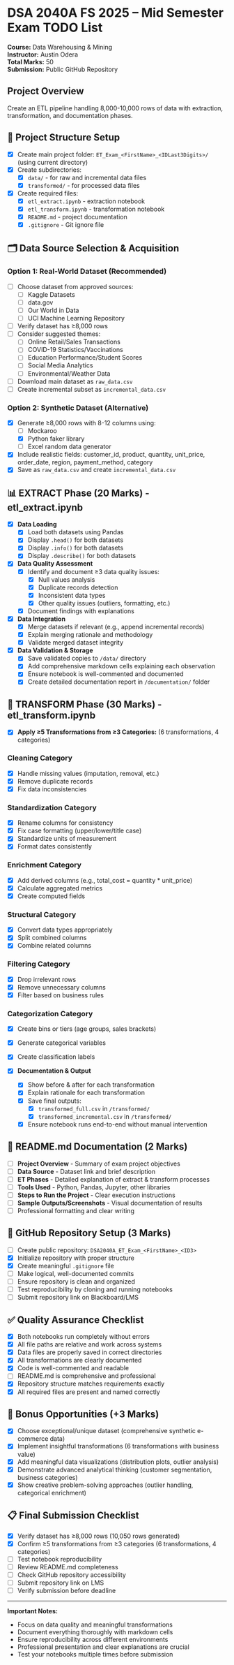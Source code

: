 # DSA 2040A FS 2025 – Mid Semester Exam TODO List
**Course:** Data Warehousing & Mining  
**Instructor:** Austin Odera  
**Total Marks:** 50  
**Submission:** Public GitHub Repository

## Project Overview
Create an ETL pipeline handling 8,000-10,000 rows of data with extraction, transformation, and documentation phases.

## 📁 Project Structure Setup
- [x] Create main project folder: `ET_Exam_<FirstName>_<IDLast3Digits>/` (using current directory)
- [x] Create subdirectories:
  - [x] `data/` - for raw and incremental data files
  - [x] `transformed/` - for processed data files
- [x] Create required files:
  - [x] `etl_extract.ipynb` - extraction notebook
  - [x] `etl_transform.ipynb` - transformation notebook  
  - [x] `README.md` - project documentation
  - [x] `.gitignore` - Git ignore file

## 🗂️ Data Source Selection & Acquisition
### Option 1: Real-World Dataset (Recommended)
- [ ] Choose dataset from approved sources:
  - [ ] Kaggle Datasets
  - [ ] data.gov
  - [ ] Our World in Data
  - [ ] UCI Machine Learning Repository
- [ ] Verify dataset has ≥8,000 rows
- [ ] Consider suggested themes:
  - [ ] Online Retail/Sales Transactions
  - [ ] COVID-19 Statistics/Vaccinations
  - [ ] Education Performance/Student Scores
  - [ ] Social Media Analytics
  - [ ] Environmental/Weather Data
- [ ] Download main dataset as `raw_data.csv`
- [ ] Create incremental subset as `incremental_data.csv`

### Option 2: Synthetic Dataset (Alternative)
- [x] Generate ≥8,000 rows with 8-12 columns using:
  - [ ] Mockaroo
  - [x] Python faker library
  - [ ] Excel random data generator
- [x] Include realistic fields: customer_id, product, quantity, unit_price, order_date, region, payment_method, category
- [x] Save as `raw_data.csv` and create `incremental_data.csv`

## 📊 EXTRACT Phase (20 Marks) - etl_extract.ipynb
- [x] **Data Loading**
  - [x] Load both datasets using Pandas
  - [x] Display `.head()` for both datasets
  - [x] Display `.info()` for both datasets
  - [x] Display `.describe()` for both datasets

- [x] **Data Quality Assessment**
  - [x] Identify and document ≥3 data quality issues:
    - [x] Null values analysis
    - [x] Duplicate records detection
    - [x] Inconsistent data types
    - [x] Other quality issues (outliers, formatting, etc.)
  - [x] Document findings with explanations

- [x] **Data Integration**
  - [x] Merge datasets if relevant (e.g., append incremental records)
  - [x] Explain merging rationale and methodology
  - [x] Validate merged dataset integrity

- [x] **Data Validation & Storage**
  - [x] Save validated copies to `/data/` directory
  - [x] Add comprehensive markdown cells explaining each observation
  - [x] Ensure notebook is well-commented and documented
  - [x] Create detailed documentation report in `/documentation/` folder

## 🔄 TRANSFORM Phase (30 Marks) - etl_transform.ipynb
- [x] **Apply ≥5 Transformations from ≥3 Categories:** (6 transformations, 4 categories)

### Cleaning Category
- [x] Handle missing values (imputation, removal, etc.)
- [x] Remove duplicate records
- [x] Fix data inconsistencies

### Standardization Category  
- [x] Rename columns for consistency
- [x] Fix case formatting (upper/lower/title case)
- [x] Standardize units of measurement
- [x] Format dates consistently

### Enrichment Category
- [x] Add derived columns (e.g., total_cost = quantity * unit_price)
- [x] Calculate aggregated metrics
- [x] Create computed fields

### Structural Category
- [x] Convert data types appropriately
- [x] Split combined columns
- [x] Combine related columns

### Filtering Category
- [x] Drop irrelevant rows
- [x] Remove unnecessary columns
- [x] Filter based on business rules

### Categorization Category
- [x] Create bins or tiers (age groups, sales brackets)
- [x] Generate categorical variables
- [x] Create classification labels

- [x] **Documentation & Output**
  - [x] Show before & after for each transformation
  - [x] Explain rationale for each transformation
  - [x] Save final outputs:
    - [x] `transformed_full.csv` in `/transformed/`
    - [x] `transformed_incremental.csv` in `/transformed/`
  - [x] Ensure notebook runs end-to-end without manual intervention

## 📝 README.md Documentation (2 Marks)
- [ ] **Project Overview** - Summary of exam project objectives
- [ ] **Data Source** - Dataset link and brief description
- [ ] **ET Phases** - Detailed explanation of extract & transform processes
- [ ] **Tools Used** - Python, Pandas, Jupyter, other libraries
- [ ] **Steps to Run the Project** - Clear execution instructions
- [ ] **Sample Outputs/Screenshots** - Visual documentation of results
- [ ] Professional formatting and clear writing

## 🐙 GitHub Repository Setup (3 Marks)
- [ ] Create public repository: `DSA2040A_ET_Exam_<FirstName>_<ID3>`
- [x] Initialize repository with proper structure
- [x] Create meaningful `.gitignore` file
- [ ] Make logical, well-documented commits
- [ ] Ensure repository is clean and organized
- [ ] Test reproducibility by cloning and running notebooks
- [ ] Submit repository link on Blackboard/LMS

## ✅ Quality Assurance Checklist
- [x] Both notebooks run completely without errors
- [x] All file paths are relative and work across systems
- [x] Data files are properly saved in correct directories
- [x] All transformations are clearly documented
- [x] Code is well-commented and readable
- [ ] README.md is comprehensive and professional
- [x] Repository structure matches requirements exactly
- [x] All required files are present and named correctly

## 🎯 Bonus Opportunities (+3 Marks)
- [x] Choose exceptional/unique dataset (comprehensive synthetic e-commerce data)
- [x] Implement insightful transformations (6 transformations with business value)
- [x] Add meaningful data visualizations (distribution plots, outlier analysis)
- [x] Demonstrate advanced analytical thinking (customer segmentation, business categories)
- [x] Show creative problem-solving approaches (outlier handling, categorical enrichment)

## 📋 Final Submission Checklist
- [x] Verify dataset has ≥8,000 rows (10,050 rows generated)
- [x] Confirm ≥5 transformations from ≥3 categories (6 transformations, 4 categories)
- [ ] Test notebook reproducibility
- [ ] Review README.md completeness
- [ ] Check GitHub repository accessibility
- [ ] Submit repository link on LMS
- [ ] Verify submission before deadline

---
**Important Notes:**
- Focus on data quality and meaningful transformations
- Document everything thoroughly with markdown cells
- Ensure reproducibility across different environments
- Professional presentation and clear explanations are crucial
- Test your notebooks multiple times before submission